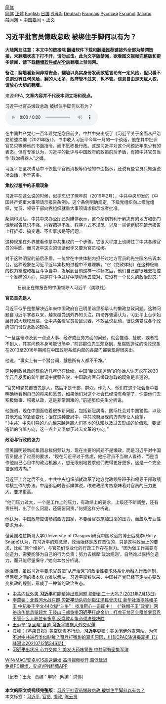  <!-- 面包屑导航 --> <div class="breadcrumb"><!-- GTranslate: https://gtranslate.io/ -->  <div class="switcher notranslate">  <div class="selected">  <a href="#" onclick="return false;"> 简体</a>  </div>  <div class="option">  <a href="https://www.bannedbook.org" onclick="doGTranslate('zh-CN|zh-CN');jQuery('div.switcher div.selected a').html(jQuery(this).html());return false;" title="简体中文" class="nturl selected"> 简体</a>  <a href="https://www.bannedbook.org/zh-tw/" onclick="doGTranslate('zh-CN|zh-TW');jQuery('div.switcher div.selected a').html(jQuery(this).html());return false;" title="繁體中文" class="nturl"> 正體</a>  <a href="https://www.bannedbook.org/en/" onclick="doGTranslate('zh-CN|en');jQuery('div.switcher div.selected a').html(jQuery(this).html());return false;" title="English" class="nturl"> English</a>  <a href="https://www.bannedbook.org/ja/" onclick="doGTranslate('zh-CN|ja');jQuery('div.switcher div.selected a').html(jQuery(this).html());return false;" title="日本語" class="nturl"> 日語</a>  <a href="https://www.bannedbook.org/ko/" onclick="doGTranslate('zh-CN|ko');jQuery('div.switcher div.selected a').html(jQuery(this).html());return false;" title="한국어" class="nturl"> 한국어</a>  <a href="https://www.bannedbook.org/de/" onclick="doGTranslate('zh-CN|de');jQuery('div.switcher div.selected a').html(jQuery(this).html());return false;" title="Deutsch" class="nturl"> Deutsch</a>  <a href="https://www.bannedbook.org/fr/" onclick="doGTranslate('zh-CN|fr');jQuery('div.switcher div.selected a').html(jQuery(this).html());return false;" title="Français" class="nturl"> Français</a>  <a href="https://www.bannedbook.org/ru/" onclick="doGTranslate('zh-CN|ru');jQuery('div.switcher div.selected a').html(jQuery(this).html());return false;" title="Русский" class="nturl"> Русский</a>  <a href="https://www.bannedbook.org/es/" onclick="doGTranslate('zh-CN|es');jQuery('div.switcher div.selected a').html(jQuery(this).html());return false;" title="Español" class="nturl"> Español</a>  <a href="https://www.bannedbook.org/it/" onclick="doGTranslate('zh-CN|it');jQuery('div.switcher div.selected a').html(jQuery(this).html());return false;" title="Italiano" class="nturl"> Italiano</a>  </div>  </div>      <div class='breadcrumb-sub'><!-- Breadcrumb NavXT 6.3.0 --> <a href="https://www.bannedbook.org/" class="home">禁闻网</a> &gt; <a href="https://www.bannedbook.org/bnews/headline/" class="category">中国要闻</a> &gt; 正文</div></div><h2>习近平批官员懒政怠政 被绑住手脚何以有为？</h2> <p class="notice"><b>大陆网友注意：本文中的链接除 <a href="https://github.com/bannedbook/fanqiang" >翻墙</a>软件下载和<a href="https://github.com/killgcd/justmysocks/blob/master/README.md">翻墙推荐</a>链接外全部为禁网链接，未翻墙状态下打不开，请勿点击。此为文字版禁闻，欲看图文视频完整版和更多禁闻，请下载<a href="https://github.com/bannedbook/fanqiang">翻墙软件或APP</a>后翻墙上禁闻网。</p><p>备注：翻墙看新闻非常安全，翻墙以真实身份发表敏感言论有一定风险，但只看不说则没有任何风险，翻的人太多，政府管不过来，也不管。信息自由是天赋人权，请放心大胆的翻墙。</b></p>  <div class="entry"> <p>来源:RFA, <strong>文章内容并不代表本网立场和观点。</strong></p> <p>&#20064;&#36817;&#24179;&#25209;&#23448;&#21592;&#25042;&#25919;&#24608;&#25919;  &#34987;&#32465;&#20303;&#25163;&#33050;&#20309;&#20197;&#26377;&#20026;&#65311;             <audio controls="controls" preload="metadata" src="https://www.rfa.org/mandarin/yataibaodao/zhengzhi/wy-07122021131213.html/@@stream" type="audio/mpeg"></audio></p> <p>&#22312;&#20013;&#22269;&#20849;&#20135;&#20826;&#19971;&#19968;&#30334;&#24180;&#24314;&#20826;&#32426;&#24565;&#26085;&#21069;&#22805;&#65292;&#20013;&#20849;&#20013;&#22830;&#20986;&#29256;&#20102;&#12298;&#20064;&#36817;&#24179;&#20851;&#20110;&#20840;&#38754;&#20174;&#20005;&#27835;&#20826;&#35770;&#36848;&#25688;&#32534;&#65288;2021&#24180;&#29256;&#65289;&#12299;&#12290;&#20070;&#20013;&#25910;&#20837;&#20064;&#36817;&#24179;&#20170;&#24180;&#19968;&#26376;&#30340;&#19968;&#20010;&#35848;&#35805;&#65292;&#20182;&#22312;&#20854;&#20013;&#25209;&#35780;&#23448;&#21592;&#21482;&#31561;&#24453;&#20182;&#30340;&#20070;&#38754;&#25351;&#20196;&#65292;&#32780;&#19981;&#24895;&#31215;&#26497;&#34892;&#25919;&#12290;&#36825;&#26159;&#20064;&#36817;&#24179;&#23545;&#36825;&#20010;&#38382;&#39064;&#36817;&#24180;&#26469;&#23569;&#26377;&#30340;&#34920;&#24577;&#12290;&#20294;&#26377;&#19987;&#23478;&#35748;&#20026;&#65292;&#20064;&#36817;&#24179;&#30340;&#25209;&#35780;&#19982;&#20013;&#22269;&#25919;&#24220;&#30340;&#25919;&#31574;&#21069;&#21518;&#30683;&#30462;&#65292;&#26377;&#25226;&#20013;&#20849;&#23448;&#21592;&#24403;&#20316;&#8220;&#25919;&#27835;&#26426;&#22120;&#20154;&#8221;&#20043;&#23244;&#12290;</p> <p>&#20064;&#36817;&#24179;&#22312;&#36825;&#27425;&#35762;&#35805;&#20013;&#19981;&#20165;&#25209;&#35780;&#23448;&#21592;&#28040;&#26497;&#31561;&#24453;&#20182;&#30340;&#20070;&#38754;&#25351;&#31034;&#65292;&#36824;&#35828;&#26377;&#20123;&#23448;&#21592;&#21482;&#30693;&#36947;&#35828;&#22330;&#38754;&#35805;&#65292;&#19981;&#24178;&#23454;&#20107;&#12290;</p> <p><strong>&#38598;&#26435;&#36807;&#31243;&#20013;&#30340;&#30683;&#30462;&#29616;&#35937;</strong></p> <p>&#20064;&#36817;&#24179;&#22312;&#36825;&#20040;&#35828;&#30340;&#26102;&#20505;&#65292;&#20284;&#20046;&#24536;&#35760;&#20102;&#20004;&#24180;&#21069;&#65288;2019&#24180;2&#26376;&#65289;&#65292;&#20013;&#20849;&#20013;&#22830;&#21360;&#21457;&#30340;&#12298;&#20013;&#22269;&#20849;&#20135;&#20826;&#37325;&#22823;&#20107;&#39033;&#35831;&#31034;&#25253;&#21578;&#26465;&#20363;&#12299;&#12290;&#36825;&#20010;&#26465;&#20363;&#26126;&#30830;&#35268;&#23450;&#65292;&#19979;&#32423;&#20826;&#32452;&#32455;&#21521;&#19978;&#32423;&#20826;&#32452;&#32455;&#65292;&#20826;&#21592;&#12289;&#39046;&#23548;&#24178;&#37096;&#21521;&#20826;&#32452;&#32455;&#23601;&#37325;&#22823;&#20107;&#39033;&#35831;&#27714;&#25351;&#31034;&#25110;&#32773;&#25209;&#20934;&#12290;</p>  <p>&#26465;&#20363;&#21360;&#21457;&#21518;&#65292;&#20013;&#20849;&#20013;&#22830;&#21150;&#20844;&#21381;&#36824;&#23545;&#23186;&#20307;&#34920;&#31034;&#65292;&#36825;&#20010;&#26465;&#20363;&#26377;&#21033;&#20110;&#35299;&#20915;&#26377;&#30340;&#22320;&#26041;&#21644;&#37096;&#38376;&#35831;&#31034;&#25253;&#21578;&#24847;&#35782;&#19981;&#24378;&#12289;&#20869;&#23481;&#25226;&#25569;&#19981;&#20934;&#12289;&#31243;&#24207;&#26041;&#24335;&#19981;&#35268;&#33539;&#65292;&#20197;&#21450;&#19968;&#20123;&#20826;&#32452;&#32455;&#22312;&#35831;&#31034;&#25253;&#21578;&#19978;&#25171;&#25240;&#25187;&#12289;&#25630;&#21464;&#36890;&#12289;&#19981;&#23454;&#20107;&#27714;&#26159;&#31561;&#38382;&#39064;&#12290;</p> <p>&#36825;&#31181;&#35268;&#23450;&#22312;&#22806;&#30028;&#34987;&#30475;&#20316;&#26159;&#20013;&#20849;&#38598;&#26435;&#30340;&#19968;&#20010;&#27493;&#39588;&#65292;&#23427;&#24456;&#22823;&#31243;&#24230;&#19978;&#20063;&#32465;&#20303;&#20102;&#20013;&#20849;&#21508;&#32423;&#23448;&#21592;&#30340;&#25163;&#33050;&#12290;&#32780;&#20064;&#36817;&#24179;&#36825;&#27425;&#30340;&#35848;&#35805;&#20284;&#20046;&#21448;&#35201;&#20026;&#23448;&#21592;&#26494;&#32465;&#12290;</p> <p>&#23545;&#20110;&#36825;&#31181;&#26126;&#26174;&#30340;&#21069;&#21518;&#30683;&#30462;&#65292;&#19968;&#20301;&#26366;&#22312;&#20013;&#20849;&#20307;&#21046;&#20869;&#25285;&#20219;&#36807;&#22320;&#26041;&#23448;&#21592;&#30340;&#20808;&#29983;&#21311;&#21517;&#21578;&#35785;&#26412;&#21488;&#65292;&#36825;&#31181;&#29616;&#35937;&#22312;&#20064;&#36817;&#24179;&#36817;&#24180;&#38598;&#26435;&#30340;&#36807;&#31243;&#20013;&#19981;&#38590;&#29702;&#35299;&#65292;&#8220;&#23427;&#65288;&#20826;&#25919;&#20307;&#21046;&#65289;&#22312;&#36825;&#31181;&#26497;&#31471;&#30340;&#26435;&#21147;&#25484;&#25511;&#21644;&#30456;&#20114;&#26007;&#20105;&#24403;&#20013;&#65292;&#21457;&#23637;&#21040;&#30446;&#21069;&#36825;&#26679;&#19968;&#31181;&#29366;&#24577;&#21518;&#65292;&#20182;&#20204;&#33258;&#24049;&#37117;&#24456;&#38590;&#21435;&#25226;&#25511;&#19968;&#20010;&#20934;&#30830;&#30340;&#26041;&#21521;&#65292;&#21482;&#26159;&#22312;&#26007;&#20105;&#36807;&#31243;&#20013;&#38543;&#26426;&#22320;&#21435;&#24212;&#23545;&#65292;&#23427;&#27809;&#26377;&#19968;&#20010;&#38271;&#20037;&#30340;&#25919;&#27835;&#24418;&#24577;&#12290;&#8221;</p> <p><figure> <figcaption>&#26085;&#21069;&#27491;&#22312;&#20570;&#25253;&#21578;&#30340;&#20013;&#22269;&#39046;&#23548;&#20154;&#20064;&#36817;&#24179;&#65288;&#32654;&#32852;&#31038;&#65289;</figcaption></figure> </p> <p><strong>&#23448;&#21592;&#39318;&#20808;&#26159;&#20154;</strong></p> <p>&#20064;&#36817;&#24179;&#20284;&#20046;&#26159;&#24819;&#35299;&#20915;&#36817;&#24180;&#26469;&#20013;&#22269;&#25919;&#24220;&#33258;&#24049;&#26126;&#37324;&#26263;&#37324;&#37117;&#25215;&#35748;&#30340;&#25042;&#25919;&#24608;&#25919;&#38382;&#39064;&#12290;&#36825;&#31181;&#38382;&#39064;&#33258;&#20064;&#36817;&#24179;&#25484;&#26435;&#20197;&#26469;&#65292;&#36234;&#26469;&#36234;&#21463;&#21040;&#22806;&#30028;&#30340;&#20851;&#27880;&#12290;&#33286;&#35770;&#30028;&#26222;&#36941;&#35748;&#20026;&#65292;&#20064;&#36817;&#24179;&#19978;&#21488;&#20234;&#22987;&#23637;&#24320;&#30340;&#22823;&#35268;&#27169;&#21453;&#33104;&#65292;&#35753;&#20013;&#20849;&#21508;&#32423;&#23448;&#21592;&#25237;&#40736;&#24524;&#22120;&#65292;&#19981;&#25954;&#20081;&#35828;&#20081;&#21160;&#65292;&#24456;&#24555;&#28436;&#21464;&#25104;&#21508;&#20010;&#25919;&#24220;&#37096;&#38376;&#25042;&#25919;&#24608;&#25919;&#30340;&#29616;&#35937;&#12290;</p>  <p>&#8220;&#19968;&#26086;&#19997;&#27627;&#28041;&#21450;&#21040;&#19968;&#28857;&#28857;&#20154;&#20107;&#12289;&#32463;&#27982;&#25110;&#19994;&#21153;&#26041;&#38754;&#30340;&#38382;&#39064;&#65292;&#23601;&#20250;&#25512;&#35839;&#12289;&#25199;&#30382;&#65292;&#25110;&#32773;&#25214;&#19981;&#21040;&#20154;&#65292;&#20854;&#23454;&#38382;&#39064;&#26412;&#36523;&#21487;&#33021;&#24456;&#31616;&#21333;&#65292;&#8221;&#21069;&#36848;&#37027;&#20301;&#20808;&#29983;&#35266;&#23519;&#21040;&#65292;&#21453;&#33104;&#36133;&#36896;&#25104;&#30340;&#25042;&#25919;&#29616;&#35937;&#22312;2013&#33267;2016&#24180;&#26399;&#38388;&#22312;&#20013;&#22269;&#25919;&#24220;&#31995;&#32479;&#20869;&#37096;&#30340;&#21508;&#37096;&#38376;&#37117;&#34920;&#29616;&#24471;&#24456;&#31361;&#20986;&#12290;</p> <p>&#20182;&#35828;&#65292;&#8220;&#20107;&#23454;&#19978;&#26377;&#19968;&#20010;&#28508;&#21488;&#35789;&#65292;&#23601;&#26159;&#25152;&#26377;&#20154;&#37117;&#19981;&#24178;&#20928;&#12290;&#8221;</p> <p>&#36825;&#31181;&#25042;&#25919;&#24608;&#25919;&#30340;&#29616;&#35937;&#36817;&#20960;&#24180;&#20173;&#22312;&#24310;&#32493;&#12290;&#20013;&#22269;&#8220;&#26032;&#20844;&#27665;&#36816;&#21160;&#8221;&#30340;&#21019;&#22987;&#20154;&#35768;&#24535;&#27704;&#22312;2020&#24180;&#20803;&#26086;&#21457;&#34920;&#30340;&#26032;&#24180;&#29486;&#35789;&#20013;&#23601;&#35686;&#21578;&#35828;&#65292;&#20013;&#22269;&#25919;&#24220;&#23448;&#21592;&#25042;&#25919;&#24608;&#25919;&#30340;&#29616;&#35937;&#26159;&#26222;&#36941;&#30340;&#12290;</p> <p>&#8220;&#23448;&#21592;&#21644;&#20826;&#21592;&#37117;&#39318;&#20808;&#26159;&#20154;&#65292;&#28982;&#21518;&#25165;&#26159;&#24178;&#37096;&#12289;&#32676;&#20247;&#12290;&#20316;&#20026;&#20154;&#65292;&#20182;&#20204;&#22312;&#36825;&#20010;&#31038;&#20250;&#24403;&#20013;&#35201;&#26126;&#30830;&#22320;&#30475;&#21040;&#33258;&#24049;&#30340;&#23558;&#26469;&#21644;&#24895;&#26223;&#65292;&#22914;&#26524;&#20182;&#20204;&#23545;&#36825;&#20010;&#31038;&#20250;&#24050;&#32463;&#27809;&#26377;&#24076;&#26395;&#20102;&#65292;&#20320;&#35201;&#20182;&#20204;&#21435;&#31215;&#26497;&#20570;&#20107;&#12289;&#31215;&#26497;&#20174;&#25919;&#65292;&#36825;&#26159;&#38750;&#24120;&#22256;&#38590;&#30340;&#65292;&#8221;&#21069;&#36848;&#37027;&#20301;&#20808;&#29983;&#20998;&#26512;&#35828;&#12290;</p> <p>&#20182;&#24378;&#35843;&#65292;&#29616;&#22312;&#20013;&#22269;&#38754;&#20020;&#30528;&#24456;&#22810;&#26032;&#38382;&#39064;&#65292;&#21253;&#25324;&#26032;&#20896;&#30149;&#27602;&#12289;&#22269;&#38469;&#31038;&#20250;&#23545;&#20013;&#22269;&#35686;&#24789;&#65292;&#20197;&#21450;&#20854;&#20182;&#26041;&#38754;&#30340;&#24613;&#21095;&#21464;&#21270;&#65307;&#20294;&#22312;&#36825;&#31181;&#21464;&#23616;&#20013;&#65292;&#20013;&#20849;&#25919;&#24220;&#23637;&#29616;&#30340;&#26041;&#21521;&#21364;&#35753;&#20154;&#32477;&#26395;&#12290;<br />&#8220;&#65288;&#20013;&#20849;&#65289;&#20013;&#22830;&#24341;&#23548;&#30340;&#26041;&#21521;&#36234;&#26469;&#36234;&#36828;&#31163;&#20154;&#20204;&#22522;&#26412;&#30340;&#35748;&#30693;&#20197;&#21450;&#36807;&#21435;&#24418;&#25104;&#30340;&#20215;&#20540;&#35266;&#65292;&#35201;&#22609;&#36896;&#26032;&#30340;&#20215;&#20540;&#26041;&#21521;&#65292;&#36825;&#19968;&#28857;&#19978;&#21448;&#31867;&#20284;&#20110;&#36807;&#21435;&#25991;&#38761;&#30340;&#26041;&#21521;&#12290;&#8221;</p> <p><strong>&#25919;&#27835;&#19982;&#34892;&#25919;&#30340;&#24352;&#21147;</strong></p>  <p>&#20294;&#32654;&#22269;&#26126;&#38236;&#26032;&#38395;&#38598;&#22242;&#24635;&#35009;&#20309;&#39057;&#35748;&#20026;&#65292;&#29616;&#22312;&#20027;&#35201;&#30340;&#38382;&#39064;&#19981;&#26159;&#25042;&#25919;&#65292;&#32780;&#26159;&#20064;&#36817;&#24179;&#23545;&#20013;&#22269;&#23448;&#21592;&#25552;&#20986;&#20102;&#36807;&#39640;&#30340;&#35201;&#27714;&#65292;&#8220;&#29616;&#22312;&#20064;&#36817;&#24179;&#36807;&#20110;&#28966;&#34385;&#65292;&#20182;&#25226;&#23448;&#21592;&#19981;&#24403;&#20570;&#20154;&#30475;&#24453;&#65292;&#32780;&#26159;&#24403;&#20316;&#20182;&#33258;&#24049;&#24515;&#30446;&#20013;&#30340;&#25919;&#27835;&#26426;&#22120;&#20154;&#65292;&#24819;&#26080;&#38480;&#21046;&#22320;&#35201;&#27714;&#20182;&#20204;&#20570;&#24471;&#26356;&#22909;&#26356;&#22810;&#65292;&#36825;&#26159;&#19968;&#20010;&#23436;&#20840;&#38169;&#35823;&#30340;&#26041;&#21521;&#12290;&#8221;</p> <p>&#20064;&#36817;&#24179;&#19978;&#21488;&#20043;&#21518;&#19981;&#20037;&#65292;&#20013;&#20849;&#20013;&#22830;&#32452;&#32455;&#37096;&#23601;&#25913;&#38761;&#20102;&#22320;&#26041;&#20826;&#25919;&#39046;&#23548;&#29677;&#23376;&#21644;&#39046;&#23548;&#24178;&#37096;&#25919;&#32489;&#32771;&#26680;&#24037;&#20316;&#30340;&#21150;&#27861;&#12290;&#20013;&#32452;&#37096;&#24403;&#26102;&#21578;&#35785;&#23186;&#20307;&#35828;&#65292;&#25913;&#36827;&#25919;&#32489;&#32771;&#26680;&#24847;&#21619;&#30528;&#23545;&#23448;&#21592;&#30340;&#21387;&#21147;&#26356;&#22823;&#12289;&#35201;&#27714;&#26356;&#39640;&#12290;</p> <p>&#8220;&#20182;&#20204;&#21387;&#21147;&#36807;&#22823;&#65292;&#19968;&#20010;&#26159;&#24037;&#20316;&#19978;&#30340;&#21387;&#21147;&#65292;&#26377;&#25919;&#32489;&#19978;&#30340;&#35201;&#27714;&#65292;&#19978;&#32423;&#36824;&#19981;&#26029;&#35843;&#25972;&#65292;&#36824;&#26377;&#36131;&#20219;&#21046;&#65292;&#20986;&#20102;&#20160;&#20040;&#38382;&#39064;&#65292;&#36824;&#38656;&#35201;&#38382;&#36131;&#65292;&#8221;&#20309;&#39057;&#36825;&#26679;&#20998;&#26512;&#35828;&#12290;</p> <p>&#20182;&#35748;&#20026;&#65292;&#20013;&#22269;&#25919;&#24220;&#24212;&#35813;&#21442;&#29031;&#35199;&#26041;&#22269;&#23478;&#65292;&#19981;&#35201;&#32473;&#23448;&#21592;&#26045;&#21152;&#36807;&#39640;&#30340;&#21387;&#21147;&#65292;&#32780;&#24212;&#20197;&#19987;&#19994;&#24615;&#35201;&#27714;&#20026;&#20027;&#12290;</p> <p>&#20294;&#33521;&#22269;&#26684;&#25289;&#26031;&#21733;&#22823;&#23398;(University of Glasgow)&#30740;&#31350;&#20013;&#22269;&#25919;&#27835;&#30340;&#21338;&#22763;&#21518;&#26691;&#26446;(Holly Snape)&#35748;&#20026;&#65292;&#22312;&#20064;&#36817;&#24179;&#30340;&#35266;&#24565;&#37324;&#65292;&#25919;&#27835;&#22987;&#32456;&#26159;&#25918;&#22312;&#39318;&#20301;&#30340;&#65292;&#21482;&#26159;&#36825;&#31181;&#25919;&#27835;&#19978;&#30340;&#35201;&#27714;&#65292;&#27604;&#22914;&#8221;&#20004;&#20010;&#32500;&#25252;&#8220;&#65292;&#19982;&#23448;&#21592;&#20204;&#19987;&#19994;&#21270;&#30340;&#34892;&#25919;&#24037;&#20316;&#23384;&#22312;&#24352;&#21147;&#12290;&#8220;&#22240;&#20026;&#20570;&#24037;&#20316;&#38656;&#35201;&#26377;&#21019;&#36896;&#21147;&#65292;&#38656;&#35201;&#33021;&#22815;&#20026;&#33258;&#24049;&#30340;&#34892;&#20026;&#36127;&#36131;&#65307;&#21162;&#21147;&#21435;&#25571;&#25705;&#8216;&#25919;&#27835;&#35268;&#21017;&#8217;&#65292;&#33258;&#28982;&#38590;&#20197;&#20445;&#25345;&#21019;&#36896;&#21147;&#65292;&#32780;&#21482;&#33021;&#23613;&#37327;&#20445;&#23432;&#65292;&#8221;&#22905;&#21521;&#26412;&#21488;&#20998;&#26512;&#35828;&#12290;</p> <p>&#22905;&#24378;&#35843;&#65292;&#34429;&#28982;&#20064;&#36817;&#24179;&#35201;&#27714;&#23448;&#21592;&#25226;&#8220;&#20174;&#20005;&#27835;&#20826;&#8221;&#30340;&#25919;&#27835;&#24615;&#35201;&#27714;&#20307;&#31995;&#21270;&#22320;&#34701;&#20837;&#34892;&#25919;&#20307;&#21046;&#65292;&#20294;&#20004;&#32773;&#20043;&#38388;&#30340;&#26681;&#26412;&#24352;&#21147;&#38590;&#20197;&#35299;&#20915;&#12290;&#20064;&#36817;&#24179;&#25484;&#26435;&#20197;&#26469;&#65292;&#20013;&#22269;&#20849;&#20135;&#20826;&#24050;&#32463;&#19979;&#23450;&#20915;&#24515;&#35201;&#25913;&#21464;&#25191;&#25919;&#30340;&#35268;&#21017;&#65292;&#24418;&#25104;&#20102;&#19968;&#31181;&#26032;&#30340;&#25919;&#27835;&#29983;&#24577;&#12290;</p>  <ul class='op-related-articles' title='相关阅读'> <li><a href='https://www.bannedbook.org/bnews/bannedvideo/20210713/1586207.html' target='_blank'>中共内忧外患 <b>习近平</b>可能精神出现问题 能挺到二十大吗？(2021年7月13日)</a></li> <li><a href='https://www.bannedbook.org/bnews/comments/20210713/1586178.html' target='_blank'>李燕铭：北戴河大战在即 <b>习近平</b>动杀机剑指江泽民曾庆红 新华社重提铁帽子王 中纪委千字文44次提“斗争”：找准靶心一击即中！ 《“铁帽子王”政变》网络热传信息量超大 王岐山旧部重提<b>习近平</b>打虎金句：打虎无禁区全覆盖零容忍 不管什么人职位有多高 反腐败斗争必须决战决胜</a></li> <li><a href='https://www.bannedbook.org/bnews/cbnews/20210713/1586070.html' target='_blank'>王沪宁“复旦帮”当道 <b>习近平</b>被拖入外交泥潭</a></li> <li><a href='https://www.bannedbook.org/bnews/cbnews/20210713/1586059.html' target='_blank'>江峰：《苹果日报》美空谴责不行动，<b>习近平</b>更狼；美关闭伊外宣网站，为何不对中共进行类似制裁？拜登打嘴炮的真实原因，川普CPAC演讲揭真相【江峰漫谈20210712第346期】</a></li> <li><a href='https://www.bannedbook.org/bnews/cbnews/20210713/1586020.html' target='_blank'><b>习近平</b>出状况 心力交瘁？ 美发火药味警告 中共罕有密集军演</a></li> </ul> <p class="texttj"> <a href="https://github.com/bannedbook/fanqiang/wiki/V2ray%E6%9C%BA%E5%9C%BA" target="_blank">WIN/MAC/安卓/iOS高速翻墙:高清视频秒开,超低延迟</a><br/> <a href="https://github.com/bannedbook/fanqiang/wiki/%E7%A6%81%E9%97%BB%E7%BD%91%E5%AE%89%E5%8D%93%E7%BF%BB%E5%A2%99%E6%96%B0%E9%97%BBAPP" target="_blank">免费PC翻墙、安卓VPN翻墙APP</a></p><p>&#65288;&#35760;&#32773;&#65306;&#29579;&#20801;&#160;&#160; &#36131;&#32534;&#65306;&#30003;&#38119;&#160;&#160; &#32593;&#32534;&#65306;&#27946;&#20255;&#65289;</p><a name='sharetosocial'></a>  <div style="margin-bottom:5px;padding-bottom:5px;clear:both"> <div id="archive-pix-1" class="banner-ads"> <!-- AuctionX Display platform tag START --> <div id="26318x728x90x621x_ADSLOT2" clicktrack="%%CLICK_URL_ESC%%"></div> <!-- AuctionX Display platform tag END --> </div> <div id="archive-pix-2" class="banner-ads"> <!-- AuctionX Display platform tag START --> <div id="26315x300x250x621x_ADSLOT2" clicktrack="%%CLICK_URL_ESC%%"></div> <!-- AuctionX Display platform tag END --> </div> </div>    <div id="archive-pix-1" class="banner-ads"> <!-- AuctionX Display platform tag START --> <div id="26318x728x90x621x_ADSLOT3" clicktrack="%%CLICK_URL_ESC%%"></div> <!-- AuctionX Display platform tag END --> </div> <div><b>本文的图文或视频完整版</b>：<a href='https://www.bannedbook.org/bnews/headline/20210713/1585828.html'>习近平批官员懒政怠政 被绑住手脚何以有为？</a></div>  </div><!--END ENTRY--> <div class="postfooter"> <div>本文标签：<a href="https://www.bannedbook.org/bnews/tag/%e4%b9%a0%e8%bf%91%e5%b9%b3/" rel="tag">习近平</a>, <a href="https://www.bannedbook.org/bnews/tag/%E5%AE%98%E5%91%98/" rel="tag">官员</a>, <a href="https://www.bannedbook.org/bnews/tag/%E6%87%92%E6%94%BF/" rel="tag">懒政</a>, <a href="https://www.bannedbook.org/bnews/tag/%e9%99%88%e4%ba%91%e8%b4%a4/" rel="tag">陈云贤</a></div>  </div><!--END POSTFOOTER--> 